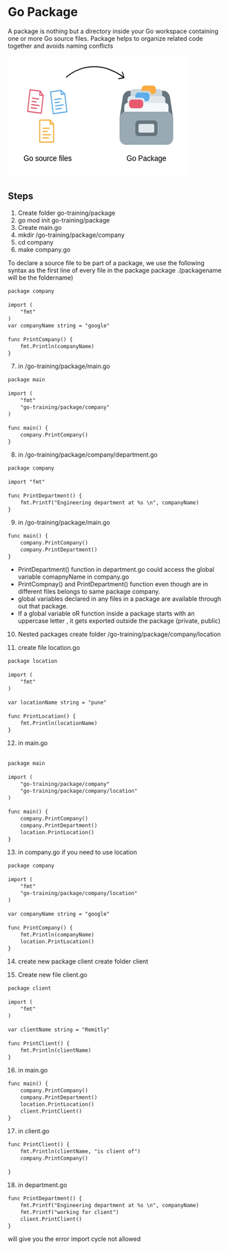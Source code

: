 # Go Package

A package is nothing but a directory inside your Go workspace containing one or more Go source files.
Package helps to organize related code together and avoids naming conflicts

![alt text](./images/package.png)

## Steps

1. Create folder go-training/package
2. go mod init go-training/package
3. Create main.go
4. mkdir /go-training/package/company
5. cd company
6. make company.go

To declare a source file to be part of a package, we use the following syntax as the first line of every file in the package
package <packagename>.(packagename will be the foldername)

```
package company

import (
	"fmt"
)
var companyName string = "google"

func PrintCompany() {
	fmt.Println(companyName)
}
```

7. in /go-training/package/main.go

```
package main

import (
	"fmt"
	"go-training/package/company"
)

func main() {
	company.PrintCompany()
}
```
8. in /go-training/package/company/department.go

```
package company

import "fmt"

func PrintDepartment() {
	fmt.Printf("Engineering department at %s \n", companyName)
}
```

9. in /go-training/package/main.go
   
```
func main() {
	company.PrintCompany()
	company.PrintDepartment()
}
```

- PrintDepartment() function in department.go could access the global variable comapnyName in company.go
- PrintCompnay() and PrintDepartment() function even though are in different files belongs to same package company. 
- global variables declared in any files in a package are available  through out that package.
- If a global variable oR function inside a package starts with an uppercase letter , it gets exported outside the package (private, public)


10. Nested packages  create folder /go-training/package/company/location

11. create file location.go

```
package location

import (
	"fmt"
)

var locationName string = "pune"

func PrintLocation() {
	fmt.Println(locationName)
}

```

12. in main.go

```

package main

import (
	"go-training/package/company"
	"go-training/package/company/location"
)

func main() {
	company.PrintCompany()
	company.PrintDepartment()
	location.PrintLocation()
}

```

13. in company.go if you need to use location

```
package company

import (
	"fmt"
	"go-training/package/company/location"
)

var companyName string = "google"

func PrintCompany() {
	fmt.Println(companyName)
	location.PrintLocation()
}

```

14. create new package client  create folder client

15. Create new file client.go

```
package client

import (
	"fmt"
)

var clientName string = "Remitly"

func PrintClient() {
	fmt.Println(clientName)
}

```

16. in main.go

```
func main() {
	company.PrintCompany()
	company.PrintDepartment()
	location.PrintLocation()
	client.PrintClient()
}
```

17. in client.go

```
func PrintClient() {
	fmt.Println(clientName, "is client of")
	company.PrintCompany()

}

```

18. in department.go

```
func PrintDepartment() {
	fmt.Printf("Engineering department at %s \n", companyName)
	fmt.Printf("working for client")
	client.PrintClient()
}
```

will give you the error  import cycle not allowed

